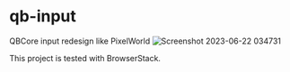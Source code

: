 # qb-input
QBCore input redesign like PixelWorld
![Screenshot 2023-06-22 034731](https://github.com/Slaydeath7559/qb-input/assets/137230580/c7b36cfd-6015-4461-82e9-fb65a6a71add)


This project is tested with BrowserStack.
